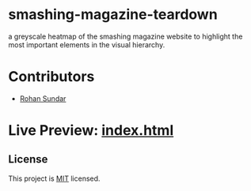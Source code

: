 # smashing-magazine-teardown
a greyscale heatmap of the smashing magazine website to highlight the most important elements in the visual hierarchy.

# Contributors
* [Rohan Sundar](https://www.github.com/rsundar)

# Live Preview: [index.html](https://htmlpreview.github.io/?https://github.com/rsundar/smashing-magazine-teardown/blob/development-branch/index.html)

## License

This project is [MIT](https://www.github.com/rsundar/smashing-magazine-teardown/tree/master/LICENSE) licensed.
